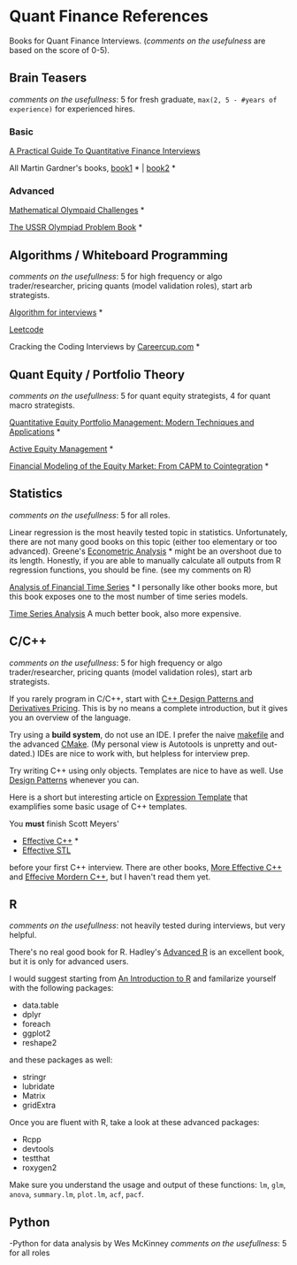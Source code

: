# Quant Finance References
Books for Quant Finance Interviews. (*comments on the usefulness* are based on the score of 0-5).

## Brain Teasers

*comments on the usefullness*: 5 for fresh graduate, `max(2, 5 - #years of experience)` for experienced hires.

### Basic
[A Practical Guide To Quantitative Finance Interviews](http://www.amazon.com/Practical-Guide-Quantitative-Finance-Interviews/dp/1438236662)

All Martin Gardner's books,
  [book1](http://www.amazon.com/Mathematical-Logic-Puzzles-Dover-Recreational/dp/0486281523) * |
  [book2](http://www.amazon.com/Entertaining-Mathematical-Puzzles-Martin-Gardner/dp/0486252116) *

### Advanced

[Mathematical Olympaid Challenges](http://www.amazon.com/Mathematical-Olympiad-Challenges-Titu-Andreescu/dp/0817645284) *

[The USSR Olympiad Problem Book](http://www.amazon.com/The-USSR-Olympiad-Problem-Book/dp/0486277097) *

## Algorithms / Whiteboard Programming

*comments on the usefullness*: 5 for high frequency or algo trader/researcher, pricing quants (model validation  roles), start arb strategists.

[Algorithm for interviews](http://www.amazon.com/Algorithms-Interviews-Adnan-Aziz/dp/1453792996) *

[Leetcode](https://leetcode.com/)

Cracking the Coding Interviews by [Careercup.com](http://www.careercup.com/) *

## Quant Equity / Portfolio Theory

*comments on the usefullness*: 5 for quant equity strategists, 4 for quant macro strategists.

[Quantitative Equity Portfolio Management: Modern Techniques and Applications](http://www.amazon.com/Quantitative-Equity-Portfolio-Management-Applications/dp/1584885580) *

[Active Equity Management](http://www.amazon.com/Active-Equity-Management-Xinfeng-Zhou/dp/0692297774) *

[Financial Modeling of the Equity Market: From CAPM to Cointegration](http://www.amazon.com/Financial-Modeling-Equity-Market-Cointegration/dp/0471699004) *

## Statistics

*comments on the usefullness*: 5 for all roles.

Linear regression is the most heavily tested topic in statistics. Unfortunately, there are not many good books on this topic (either too elementary or too advanced). Greene's [Econometric Analysis](http://www.amazon.com/Econometric-Analysis-7th-William-Greene/dp/0131395386) * might be an overshoot due to its length. Honestly, if you are able to manually calculate all outputs from R regression functions, you should be fine. (see my comments on R)

[Analysis of Financial Time Series](http://www.amazon.com/Analysis-Financial-Time-Series-Ruey/dp/0470414359) * I personally like other books more, but this book exposes one to the most number of time series models.

[Time Series Analysis](http://press.princeton.edu/titles/5386.html) A much better book, also more expensive.

## C/C++

*comments on the usefullness*: 5 for high frequency or algo trader/researcher, pricing quants (model validation  roles), start arb strategists.

If you rarely program in C/C++, start with [C++ Design Patterns and Derivatives Pricing](http://www.amazon.com/Patterns-Derivatives-Pricing-Mathematics-Finance/dp/0521721628). This is by no means a complete introduction, but it gives you an overview of the language.

Try using a **build system**, do not use an IDE.  I prefer the naive [makefile](http://www.amazon.com/Managing-Projects-Make-Nutshell-Handbooks/dp/0596006101) and the advanced [CMake](http://www.cmake.org/). (My personal view is Autotools is unpretty and out-dated.) IDEs are nice to work with, but helpless for interview prep.

Try writing C++ using only objects. Templates are nice to have as well. Use [Design Patterns](https://sourcemaking.com/) whenever you can.  

Here is a short but interesting article on [Expression Template](https://github.com/dmlc/mshadow/tree/master/guide/exp-template) that examplifies some basic usage of C++ templates.

You **must** finish Scott Meyers'

- [Effective C++](http://www.amazon.com/Effective-Specific-Improve-Programs-Designs/dp/0321334876) *
- [Effective STL](http://www.amazon.com/Effective-STL-Specific-Standard-Template/dp/0201749629)

before your first C++ interview.  There are other books, [More Effective C++](http://www.amazon.com/More-Effective-Improve-Programs-Designs/dp/020163371X) and [Effecive Mordern C++](http://www.amazon.com/Effective-Modern-Specific-Ways-Improve/dp/1491903996), but I haven't read them yet.

## R

*comments on the usefullness*: not heavily tested during interviews, but very helpful.

There's no real good book for R. Hadley's [Advanced R](http://adv-r.had.co.nz/) is an excellent book, but it is only for advanced users.

I would suggest starting from [An Introduction to R](https://cran.r-project.org/doc/manuals/r-release/R-intro.html) and familarize yourself with the following packages:

- data.table
- dplyr
- foreach
- ggplot2
- reshape2

and these packages as well:

- stringr
- lubridate
- Matrix
- gridExtra

Once you are fluent with R, take a look at these advanced packages:

- Rcpp
- devtools
- testthat
- roxygen2

Make sure you understand the usage and output of these functions: `lm`, `glm`, `anova`, `summary.lm`, `plot.lm`, `acf`, `pacf`.

## Python
-Python for data analysis by Wes McKinney
*comments on the usefullness*: 5 for all roles
